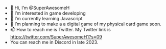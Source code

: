 - 👋 Hi, I’m @SuperAwesomeH
- 👀 I’m interested in game developing
- 🌱 I’m currently learning Javascript
- 💞️ I’m planning to make a a digital game of my physical card game soon.
- 📫 How to reach me is Twitter. My Twitter link is https://twitter.com/SuperAwesomeH1?s=09
- You can reach me in Discord in late 2023.

<!---
SuperAwesomeH/SuperAwesomeH is a ✨ special ✨ repository because its `README.md` (this file) appears on your GitHub profile.
You can click the Preview link to take a look at your changes.
--->
